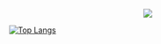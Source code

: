 <!--
### Hi there 👋
**iiiaann/iiiaann** is a ✨ _special_ ✨ repository because its `README.md` (this file) appears on your GitHub profile.

Here are some ideas to get you started:

- 🔭 I’m currently working on ...
- 🌱 I’m currently learning ...
- 👯 I’m looking to collaborate on ...
- 🤔 I’m looking for help with ...
- 💬 Ask me about ...
- 📫 How to reach me: ...
- 😄 Pronouns: ...
- ⚡ Fun fact: ...
-->

<p align="center">
  <img src="https://i.pinimg.com/originals/5b/d1/37/5bd1375eeed5e608ef9fe39fd00f1958.gif" />
</p>

[![Top Langs](https://github-readme-stats.vercel.app/api/top-langs/?username=iiiaann&layout=compact&theme=midnight-purple)](https://github.com/iiiaann/github-readme-stats)
